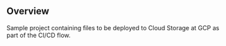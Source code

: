 ## Overview

Sample project containing files to be deployed to Cloud Storage at GCP as part of the CI/CD flow.
